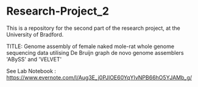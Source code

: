 # Research-Project_2

This is a repository for the second part of the research project, at the University of Bradford.

TITLE:
Genome assembly of female naked mole-rat whole genome sequencing data utilising De Bruijn graph de novo genome assemblers 'ABySS' and 'VELVET' 

See Lab Notebook : https://www.evernote.com/l/Aug3E_j0PJlOE60YqYIvNPB66hO5YJAMb_g/
